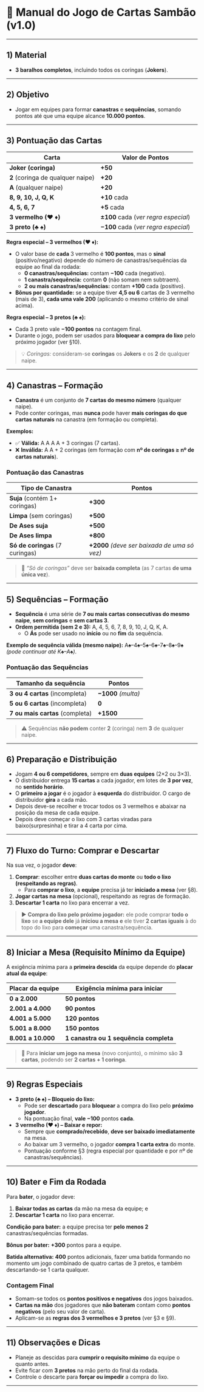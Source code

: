 # 📖 Manual do Jogo de Cartas **Sambão** (v1.0)

---

## 1) Material

- **3 baralhos completos**, incluindo todos os coringas (**Jokers**).

---

## 2) Objetivo

- Jogar em equipes para formar **canastras** e **sequências**, somando pontos até que uma equipe alcance **10.000 pontos**.

---

## 3) Pontuação das Cartas

| Carta                             | Valor de Pontos                      |
| --------------------------------- | ------------------------------------ |
| **Joker (coringa)**               | **+50**                              |
| **2** (coringa de qualquer naipe) | **+20**                              |
| **A** (qualquer naipe)            | **+20**                              |
| **8, 9, 10, J, Q, K**             | **+10** cada                         |
| **4, 5, 6, 7**                    | **+5** cada                          |
| **3 vermelho (♥ ♦)**              | **±100** cada (*ver regra especial*) |
| **3 preto (♣ ♠)**                 | **−100** cada (*ver regra especial*) |

**Regra especial – 3 vermelhos (♥ ♦):**

- O valor base de **cada** 3 vermelho é **100 pontos**, mas o **sinal** (positivo/negativo) depende do número de canastras/sequências da equipe ao final da rodada:
  - **0 canastras/sequências:** contam **−100** cada (negativo).
  - **1 canastra/sequência:** contam **0** (não somam nem subtraem).
  - **2 ou mais canastras/sequências:** contam **+100** cada (positivo).
- **Bônus por quantidade:** se a equipe tiver **4,5 ou 6** cartas de 3 vermelho (mais de 3), **cada uma vale 200** (aplicando o mesmo critério de sinal acima).

**Regra especial – 3 pretos (♣ ♠):**

- Cada 3 preto vale **−100 pontos** na contagem final.
- Durante o jogo, podem ser usados para **bloquear a compra do lixo** pelo próximo jogador (ver §10).

> 💡 *Coringas:* consideram-se **coringas** os **Jokers** e os **2** de qualquer naipe.

---

## 4) Canastras – Formação

- **Canastra** é um conjunto de **7 cartas do mesmo número** (qualquer naipe).
- Pode conter coringas, mas **nunca** pode haver **mais coringas do que cartas naturais** na canastra (em formação ou completa).

**Exemplos:**

- ✅ **Válida:** A A A A + 3 coringas (7 cartas).
- ❌ **Inválida:** A A + 2 coringas (em formação com **nº de coringas ≥ nº de cartas naturais**).

### Pontuação das Canastras

| Tipo de Canastra                | Pontos                                       |
| ------------------------------- | -------------------------------------------- |
| **Suja** (contém 1+ coringas)   | **+300**                                     |
| **Limpa** (sem coringas)        | **+500**                                     |
| **De Ases suja**                | **+500**                                     |
| **De Ases limpa**               | **+800**                                     |
| **Só de coringas** (7 curingas) | **+2000** *(deve ser baixada de uma só vez)* |

> 📌 *“Só de coringas”* deve ser **baixada completa** (as 7 cartas **de uma única vez**).

---

## 5) Sequências – Formação

- **Sequência** é uma série de **7 ou mais cartas consecutivas do mesmo naipe**, **sem coringas** e **sem cartas 3**.
- **Ordem permitida (sem 2 e 3):** A, 4, 5, 6, 7, 8, 9, 10, J, Q, K, A.
  - O **Ás** pode ser usado no **início** ou no **fim** da sequência.

**Exemplo de sequência válida (mesmo naipe):** A♠–4♠–5♠–6♠–7♠–8♠–9♠ *(pode continuar até K♠–A♠)*.

### Pontuação das Sequências

| Tamanho da sequência            | Pontos              |
| ------------------------------- | ------------------- |
| **3 ou 4 cartas** (incompleta)  | **−1000** *(multa)* |
| **5 ou 6 cartas** (incompleta)  | **0**               |
| **7 ou mais cartas** (completa) | **+1500**           |

> ⚠️ Sequências **não podem** conter **2** (coringa) nem **3** de qualquer naipe.

---

## 6) Preparação e Distribuição

- Jogam **4 ou 6 competidores**, sempre em **duas equipes** (2×2 ou 3×3).
- O distribuidor entrega **15 cartas** a cada jogador, em lotes de **3 por vez**, no **sentido horário**.
- O **primeiro a jogar** é o jogador à **esquerda** do distribuidor. O cargo de distribuidor **gira** a cada mão.
- Depois deve-se recolher e trocar todos os 3 vermelhos e abaixar na posição da mesa de cada equipe.
- Depois deve começar o lixo com 3 cartas viradas para baixo(surpresinha) e tirar a 4 carta por cima.

---

## 7) Fluxo do Turno: Comprar e Descartar

Na sua vez, o jogador **deve**:

1. **Comprar**: escolher entre **duas cartas do monte** ou **todo o lixo (respeitando as regras)**.
   - Para **comprar o lixo**, a **equipe** precisa já ter **iniciado a mesa** (ver §8).
2. **Jogar cartas na mesa** (opcional), respeitando as regras de formação.
3. **Descartar 1 carta** no lixo para encerrar a vez.

> ▶️ **Compra do lixo pelo próximo jogador:** ele pode comprar **todo o lixo** se **a equipe dele** já **iniciou a mesa** **e** ele tiver **2 cartas iguais** à do topo do lixo para **começar** uma canastra/sequência.

---

## 8) Iniciar a Mesa (Requisito Mínimo da Equipe)

A exigência mínima para a **primeira descida** da equipe depende do **placar atual da equipe**:

| Placar da equipe   | Exigência mínima para iniciar          |
| ------------------ | -------------------------------------- |
| **0 a 2.000**      | **50 pontos**                          |
| **2.001 a 4.000**  | **90 pontos**                          |
| **4.001 a 5.000**  | **120 pontos**                         |
| **5.001 a 8.000**  | **150 pontos**                         |
| **8.001 a 10.000** | **1 canastra ou 1 sequência completa** |

> 🧩 Para **iniciar um jogo na mesa** (novo conjunto), o mínimo são **3 cartas**, podendo ser **2 cartas + 1 coringa**.

---

## 9) Regras Especiais

- **3 preto (♣ ♠) – Bloqueio do lixo:**
  - Pode ser **descartado** para **bloquear** a compra do lixo pelo **próximo jogador**.
  - Na pontuação final, **vale −100** pontos **cada**.
- **3 vermelho (♥ ♦) – Baixar e repor:**
  - Sempre que **comprado/recebido**, **deve ser baixado imediatamente** na mesa.
  - Ao baixar um 3 vermelho, o jogador **compra 1 carta extra** do monte.
  - Pontuação conforme §3 (regra especial por quantidade e por nº de canastras/sequências).

---

## 10) Bater e Fim da Rodada

Para **bater**, o jogador deve:

1. **Baixar todas as cartas** da mão na mesa da equipe; e
2. **Descartar 1 carta** no lixo para encerrar.

**Condição para bater:** a equipe precisa ter **pelo menos 2** canastras/sequências formadas.

**Bônus por bater:** **+300** pontos para a equipe.

**Batida alternativa:** **400** pontos adicionais, fazer uma batida formando no momento um jogo combinado de quatro cartas de 3 pretos, e também descartando-se 1 carta qualquer.

### Contagem Final

- Somam-se todos os **pontos positivos e negativos** dos jogos baixados.
- **Cartas na mão** dos jogadores que **não bateram** contam como **pontos negativos** (pelo seu valor de carta).
- Aplicam-se as **regras dos 3 vermelhos e 3 pretos** (ver §3 e §9).

---

## 11) Observações e Dicas

- Planeje as descidas para **cumprir o requisito mínimo** da equipe o quanto antes.
- Evite ficar com **3 pretos** na mão perto do final da rodada.
- Controle o descarte para **forçar ou impedir** a compra do lixo.

---


